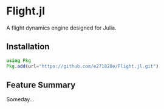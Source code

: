 # Flight.jl
A flight dynamics engine designed for Julia.

## Installation
```julia
using Pkg
Pkg.add(url="https://github.com/e271828e/Flight.jl.git")
```

## Feature Summary
Someday...
